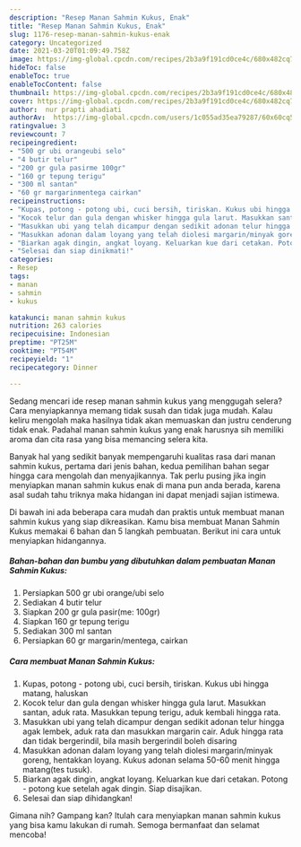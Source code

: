 ```yaml
---
description: "Resep Manan Sahmin Kukus, Enak"
title: "Resep Manan Sahmin Kukus, Enak"
slug: 1176-resep-manan-sahmin-kukus-enak
category: Uncategorized
date: 2021-03-20T01:09:49.758Z
image: https://img-global.cpcdn.com/recipes/2b3a9f191cd0ce4c/680x482cq70/manan-sahmin-kukus-foto-resep-utama.jpg
hideToc: false
enableToc: true
enableTocContent: false
thumbnail: https://img-global.cpcdn.com/recipes/2b3a9f191cd0ce4c/680x482cq70/manan-sahmin-kukus-foto-resep-utama.jpg
cover: https://img-global.cpcdn.com/recipes/2b3a9f191cd0ce4c/680x482cq70/manan-sahmin-kukus-foto-resep-utama.jpg
author:  nur prapti ahadiati
authorAv:  https://img-global.cpcdn.com/users/1c055ad35ea79287/60x60cq50/avatar.jpg
ratingvalue: 3
reviewcount: 7
recipeingredient:
- "500 gr ubi orangeubi selo"
- "4 butir telur"
- "200 gr gula pasirme 100gr"
- "160 gr tepung terigu"
- "300 ml santan"
- "60 gr margarinmentega cairkan"
recipeinstructions:
- "Kupas, potong - potong ubi, cuci bersih, tiriskan. Kukus ubi hingga matang, haluskan"
- "Kocok telur dan gula dengan whisker hingga gula larut. Masukkan santan, aduk rata. Masukkan tepung terigu, aduk kembali hingga rata."
- "Masukkan ubi yang telah dicampur dengan sedikit adonan telur hingga agak lembek, aduk rata dan masukkan margarin cair. Aduk hingga rata dan tidak bergerindil, bila masih bergerindil boleh disaring"
- "Masukkan adonan dalam loyang yang telah diolesi margarin/minyak goreng, hentakkan loyang. Kukus adonan selama 50-60 menit hingga matang(tes tusuk)."
- "Biarkan agak dingin, angkat loyang. Keluarkan kue dari cetakan. Potong - potong kue setelah agak dingin. Siap disajikan."
- "Selesai dan siap dinikmati!"
categories:
- Resep
tags:
- manan
- sahmin
- kukus

katakunci: manan sahmin kukus 
nutrition: 263 calories
recipecuisine: Indonesian
preptime: "PT25M"
cooktime: "PT54M"
recipeyield: "1"
recipecategory: Dinner

---
```



Sedang mencari ide resep manan sahmin kukus yang menggugah selera? Cara menyiapkannya memang tidak susah dan tidak juga mudah. Kalau keliru mengolah maka hasilnya tidak akan memuaskan dan justru cenderung tidak enak. Padahal manan sahmin kukus yang enak harusnya sih memiliki aroma dan cita rasa yang bisa memancing selera kita.




Banyak hal yang sedikit banyak mempengaruhi kualitas rasa dari manan sahmin kukus, pertama dari jenis bahan, kedua pemilihan bahan segar hingga cara mengolah dan menyajikannya. Tak perlu pusing jika ingin menyiapkan manan sahmin kukus enak di mana pun anda berada, karena asal sudah tahu triknya maka hidangan ini dapat menjadi sajian istimewa.


Di bawah ini ada beberapa cara mudah dan praktis untuk membuat manan sahmin kukus yang siap dikreasikan. Kamu bisa membuat Manan Sahmin Kukus memakai 6 bahan dan 5 langkah pembuatan. Berikut ini cara untuk menyiapkan hidangannya.

<!--inarticleads1-->

##### Bahan-bahan dan bumbu yang dibutuhkan dalam pembuatan Manan Sahmin Kukus:

1. Persiapkan 500 gr ubi orange/ubi selo
1. Sediakan 4 butir telur
1. Siapkan 200 gr gula pasir(me: 100gr)
1. Siapkan 160 gr tepung terigu
1. Sediakan 300 ml santan
1. Persiapkan 60 gr margarin/mentega, cairkan




<!--inarticleads2-->

##### Cara membuat Manan Sahmin Kukus:

1. Kupas, potong - potong ubi, cuci bersih, tiriskan. Kukus ubi hingga matang, haluskan
1. Kocok telur dan gula dengan whisker hingga gula larut. Masukkan santan, aduk rata. Masukkan tepung terigu, aduk kembali hingga rata.
1. Masukkan ubi yang telah dicampur dengan sedikit adonan telur hingga agak lembek, aduk rata dan masukkan margarin cair. Aduk hingga rata dan tidak bergerindil, bila masih bergerindil boleh disaring
1. Masukkan adonan dalam loyang yang telah diolesi margarin/minyak goreng, hentakkan loyang. Kukus adonan selama 50-60 menit hingga matang(tes tusuk).
1. Biarkan agak dingin, angkat loyang. Keluarkan kue dari cetakan. Potong - potong kue setelah agak dingin. Siap disajikan.
1. Selesai dan siap dihidangkan!



Gimana nih? Gampang kan? Itulah cara menyiapkan manan sahmin kukus yang bisa kamu lakukan di rumah. Semoga bermanfaat dan selamat mencoba!
